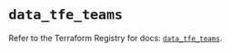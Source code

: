 # `data_tfe_teams`

Refer to the Terraform Registry for docs: [`data_tfe_teams`](https://registry.terraform.io/providers/hashicorp/tfe/0.67.0/docs/data-sources/teams).
